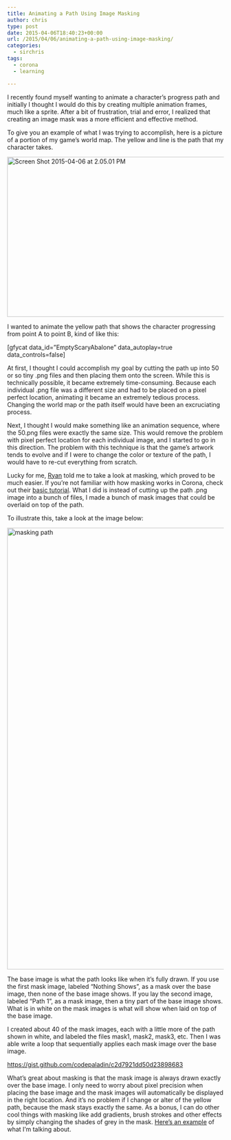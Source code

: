 ```yaml
---
title: Animating a Path Using Image Masking
author: chris
type: post
date: 2015-04-06T18:40:23+00:00
url: /2015/04/06/animating-a-path-using-image-masking/
categories:
  - sirchris
tags:
  - corona
  - learning

---
```

I recently found myself wanting to animate a character&#8217;s progress path and initially I thought I would do this by creating multiple animation frames, much like a sprite. After a bit of frustration, trial and error, I realized that creating an image mask was a more efficient and effective method.

To give you an example of what I was trying to accomplish, here is a picture of a portion of my game&#8217;s world map. The yellow and line is the path that my character takes.

<!--more-->

<div class="inlineimg">
  <img src="http://localhost:8888/wp-content/uploads/2015/04/Screen-Shot-2015-04-06-at-2.05.01-PM-3-1024x608.png" alt="Screen Shot 2015-04-06 at 2.05.01 PM" width="625" height="371" class="alignnone size-large wp-image-2022" />
</div>

I wanted to animate the yellow path that shows the character progressing from point A to point B, kind of like this:

<div class="inlineimg">
  [gfycat data_id=&#8221;EmptyScaryAbalone&#8221; data_autoplay=true data_controls=false]
</div>

At first, I thought I could accomplish my goal by cutting the path up into 50 or so tiny .png files and then placing them onto the screen. While this is technically possible, it became extremely time-consuming. Because each individual .png file was a different size and had to be placed on a pixel perfect location, animating it became an extremely tedious process. Changing the world map or the path itself would have been an excruciating process.

Next, I thought I would make something like an animation sequence, where the 50.png files were exactly the same size. This would remove the problem with pixel perfect location for each individual image, and I started to go in this direction. The problem with this technique is that the game&#8217;s artwork tends to evolve and if I were to change the color or texture of the path, I would have to re-cut everything from scratch.

Lucky for me, [Ryan][1] told me to take a look at masking, which proved to be much easier. If you&#8217;re not familiar with how masking works in Corona, check out their [basic tutorial][2]. What I did is instead of cutting up the path .png image into a bunch of files, I made a bunch of mask images that could be overlaid on top of the path.

To illustrate this, take a look at the image below:

<div class="inlineimg">
  <img src="http://localhost:8888/wp-content/uploads/2015/04/masking-path1-2-554x1024.png" alt="masking path" width="554" height="1024" class="alignnone size-large wp-image-2027" />
</div>

The base image is what the path looks like when it&#8217;s fully drawn. If you use the first mask image, labeled &#8220;Nothing Shows&#8221;, as a mask over the base image, then none of the base image shows. If you lay the second image, labeled &#8220;Path 1&#8221;, as a mask image, then a tiny part of the base image shows. What is in white on the mask images is what will show when laid on top of the base image.

I created about 40 of the mask images, each with a little more of the path shown in white, and labeled the files mask1, mask2, mask3, etc. Then I was able write a loop that sequentially applies each mask image over the base image.

https://gist.github.com/codepaladin/c2d7921dd50d23898683

What&#8217;s great about masking is that the mask image is always drawn exactly over the base image. I only need to worry about pixel precision when placing the base image and the mask images will automatically be displayed in the right location. And it&#8217;s no problem if I change or alter of the yellow path, because the mask stays exactly the same. As a bonus, I can do other cool things with masking like add gradients, brush strokes and other effects by simply changing the shades of grey in the mask. [Here&#8217;s an example][3] of what I&#8217;m talking about.

 [1]: http://battleofbrothers.com/sirryan
 [2]: http://docs.coronalabs.com/guide/media/imageMask/index.html
 [3]: http://www.gamasutra.com/blogs/OwenCanavan/20150106/233616/Creating_the_Scribble_Effect_in_Guild_of_Dungeoneering.php?utm_campaign=iOS_GameDev_Weekly_17&utm_medium=email&utm_source=iOS%2BGameDev%2BWeekly
